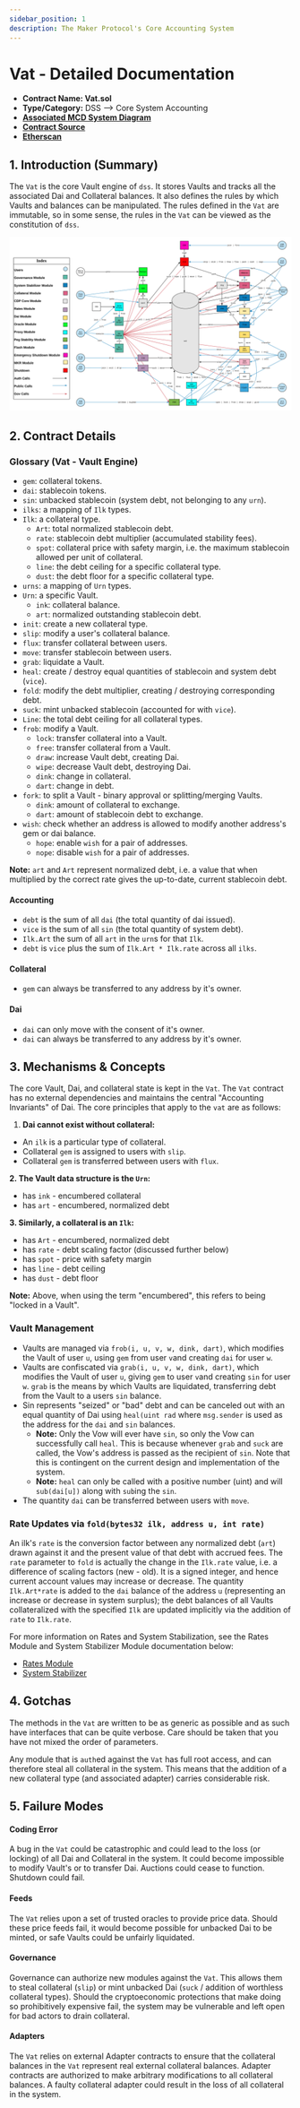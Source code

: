 ```yaml
---
sidebar_position: 1
description: The Maker Protocol's Core Accounting System
---
```


# Vat - Detailed Documentation

* **Contract Name: Vat.sol**
* **Type/Category:** DSS —> Core System Accounting
* [**Associated MCD System Diagram**](https://github.com/makerdao/dss/wiki)
* [**Contract Source**](https://github.com/makerdao/dss/blob/master/src/vat.sol)
* [**Etherscan**](https://etherscan.io/address/0x35d1b3f3d7966a1dfe207aa4514c12a259a0492b)

## 1. Introduction (Summary)

The `Vat` is the core Vault engine of `dss`. It stores Vaults and tracks all the associated Dai and Collateral balances. It also defines the rules by which Vaults and balances can be manipulated. The rules defined in the `Vat` are immutable, so in some sense, the rules in the `Vat` can be viewed as the constitution of `dss`.

![](<../../.gitbook/assets/MCD System 2.1.png>)

## 2. Contract Details

### **Glossary (Vat -** Vault **Engine)**

* `gem`: collateral tokens.
* `dai`: stablecoin tokens.
* `sin`: unbacked stablecoin (system debt, not belonging to any `urn`).
* `ilks`: a mapping of `Ilk` types.
* `Ilk`: a collateral type.
  * `Art`: total normalized stablecoin debt.
  * `rate`: stablecoin debt multiplier (accumulated stability fees).
  * `spot`: collateral price with safety margin, i.e. the maximum stablecoin allowed per unit of collateral.
  * `line`: the debt ceiling for a specific collateral type.
  * `dust`: the debt floor for a specific collateral type.
* `urns`: a mapping of `Urn` types.
* `Urn`: a specific Vault.
  * `ink`: collateral balance.
  * `art`: normalized outstanding stablecoin debt.
* `init`: create a new collateral type.
* `slip`: modify a user's collateral balance.
* `flux`: transfer collateral between users.
* `move`: transfer stablecoin between users.
* `grab`: liquidate a Vault.
* `heal`: create / destroy equal quantities of stablecoin and system debt (`vice`).
* `fold`: modify the debt multiplier, creating / destroying corresponding debt.
* `suck`: mint unbacked stablecoin (accounted for with `vice`).
* `Line`: the total debt ceiling for all collateral types.
* `frob`: modify a Vault.
  * `lock`: transfer collateral into a Vault.
  * `free`: transfer collateral from a Vault.
  * `draw`: increase Vault debt, creating Dai.
  * `wipe`: decrease Vault debt, destroying Dai.
  * `dink`: change in collateral.
  * `dart`: change in debt.
* `fork`: to split a Vault - binary approval or splitting/merging Vaults.
  * `dink`: amount of collateral to exchange.
  * `dart`: amount of stablecoin debt to exchange.
* `wish`: check whether an address is allowed to modify another address's gem or dai balance.
  * `hope`: enable `wish` for a pair of addresses.
  * `nope`: disable `wish` for a pair of addresses.

**Note:** `art` and `Art` represent normalized debt, i.e. a value that when multiplied by the correct rate gives the up-to-date, current stablecoin debt.

#### **Accounting**

* `debt` is the sum of all `dai` (the total quantity of dai issued).
* `vice` is the sum of all `sin` (the total quantity of system debt).
* `Ilk.Art` the sum of all `art` in the `urn`s for that `Ilk`.
* `debt` is `vice` plus the sum of `Ilk.Art * Ilk.rate` across all `ilks`.

#### **Collateral**

* `gem` can always be transferred to any address by it's owner.

#### **Dai**

* `dai` can only move with the consent of it's owner.
* `dai` can always be transferred to any address by it's owner.

## 3. Mechanisms & Concepts

The core Vault, Dai, and collateral state is kept in the `Vat`. The `Vat` contract has no external dependencies and maintains the central "Accounting Invariants" of Dai. The core principles that apply to the `vat` are as follows:

1. **Dai cannot exist without collateral:**

* An `ilk` is a particular type of collateral.
* Collateral `gem` is assigned to users with `slip`.
* Collateral `gem` is transferred between users with `flux`.

**2. The Vault data structure is the `Urn`:**

* has `ink` - encumbered collateral
* has `art` - encumbered, normalized debt

**3. Similarly, a collateral is an `Ilk`:**

* has `Art` - encumbered, normalized debt
* has `rate` - debt scaling factor (discussed further below)
* has `spot` - price with safety margin
* has `line` - debt ceiling
* has `dust` - debt floor

**Note:** Above, when using the term "encumbered", this refers to being "locked in a Vault".

### Vault Management

* Vaults are managed via `frob(i, u, v, w, dink, dart)`, which modifies the Vault of user `u`, using `gem` from user `v`and creating `dai` for user `w`.
* Vaults are confiscated via `grab(i, u, v, w, dink, dart)`, which modifies the Vault of user `u`, giving `gem` to user `v`and creating `sin` for user `w`. `grab` is the means by which Vaults are liquidated, transferring debt from the Vault to a users `sin` balance.
* Sin represents "seized" or "bad" debt and can be canceled out with an equal quantity of Dai using `heal(uint rad` where `msg.sender` is used as the address for the `dai` and `sin` balances.
  * **Note:** Only the Vow will ever have `sin`, so only the Vow can successfully call `heal`. This is because whenever `grab` and `suck` are called, the Vow's address is passed as the recipient of `sin`. Note that this is contingent on the current design and implementation of the system.
  * **Note:**  `heal` can only be called with a positive number (uint) and will `sub(dai[u])` along with `sub`ing the `sin`.
* The quantity `dai` can be transferred between users with `move`.

### **Rate Updates via `fold(bytes32 ilk, address u, int rate)`**

An ilk's `rate` is the conversion factor between any normalized debt (`art`) drawn against it and the present value of that debt with accrued fees. The `rate` parameter to `fold` is actually the change in the `Ilk.rate` value, i.e. a difference of scaling factors (new - old). It is a signed integer, and hence current account values may increase or decrease. The quantity `Ilk.Art*rate` is added to the `dai` balance of the address `u` (representing an increase or decrease in system surplus); the debt balances of all Vaults collateralized with the specified `Ilk` are updated implicitly via the addition of `rate` to `Ilk.rate`.

For more information on Rates and System Stabilization, see the Rates Module and System Stabilizer Module documentation below:

* [Rates Module](https://docs.makerdao.com/smart-contract-modules/rates-module)
* [System Stabilizer ](https://docs.makerdao.com/smart-contract-modules/system-stabilizer-module)

## 4. Gotchas

The methods in the `Vat` are written to be as generic as possible and as such have interfaces that can be quite verbose. Care should be taken that you have not mixed the order of parameters.

Any module that is `auth`ed against the `Vat` has full root access, and can therefore steal all collateral in the system. This means that the addition of a new collateral type (and associated adapter) carries considerable risk.

## 5. Failure Modes

#### Coding Error

A bug in the `Vat` could be catastrophic and could lead to the loss (or locking) of all Dai and Collateral in the system. It could become impossible to modify Vault's or to transfer Dai. Auctions could cease to function. Shutdown could fail.

#### Feeds

The `Vat` relies upon a set of trusted oracles to provide price data. Should these price feeds fail, it would become possible for unbacked Dai to be minted, or safe Vaults could be unfairly liquidated.

#### Governance

Governance can authorize new modules against the `Vat`. This allows them to steal collateral (`slip`) or mint unbacked Dai (`suck` / addition of worthless collateral types). Should the cryptoeconomic protections that make doing so prohibitively expensive fail, the system may be vulnerable and left open for bad actors to drain collateral.

#### Adapters

The `Vat` relies on external Adapter contracts to ensure that the collateral balances in the `Vat` represent real external collateral balances. Adapter contracts are authorized to make arbitrary modifications to all collateral balances. A faulty collateral adapter could result in the loss of all collateral in the system.
